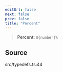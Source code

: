 ```yaml
---
editUrl: false
next: false
prev: false
title: "Percent"
---
```


> **Percent**: ```${number}%```

## Source

src/typedefs.ts:44
